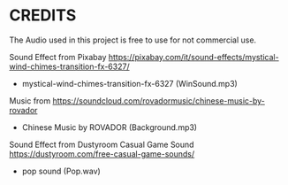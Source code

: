 #  CREDITS
The Audio used in this project is free to use for not commercial use.

Sound Effect from Pixabay https://pixabay.com/it/sound-effects/mystical-wind-chimes-transition-fx-6327/
- mystical-wind-chimes-transition-fx-6327 (WinSound.mp3)

Music from https://soundcloud.com/rovadormusic/chinese-music-by-rovador
- Chinese Music by ROVADOR (Background.mp3)

Sound Effect from Dustyroom Casual Game Sound 
https://dustyroom.com/free-casual-game-sounds/
- pop sound (Pop.wav)
